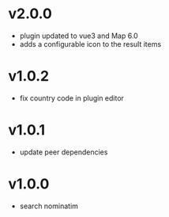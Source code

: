 # v2.0.0

- plugin updated to vue3 and Map 6.0
- adds a configurable icon to the result items

# v1.0.2

- fix country code in plugin editor

# v1.0.1

- update peer dependencies

# v1.0.0

- search nominatim
